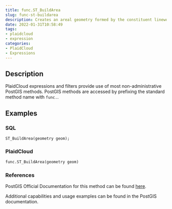```yaml
---
title: func.ST_BuildArea
slug: func-st-buildarea
description: Creates an areal geometry formed by the constituent linework of the input geometry
date: 2022-01-31T10:58:49
tags:
- plaidcloud
- expression
categories:
- PlaidCloud
- Expressions
---
```



## Description


PlaidCloud expressions and filters provide use of most non-administrative PostGIS methods. PostGIS methods are accessed by prefixing the standard method name with `func.`.



## Examples


### SQL



```
ST_BuildArea(geometry geom);
```


### PlaidCloud



```python
func.ST_BuildArea(geometry geom)
```


### References


PostGIS Official Documentation for this method can be found [here](https://postgis.net/docs/manual-3.1/ST_BuildArea.html).



Additional capabilities and usage examples can be found in the PostGIS documentation.

